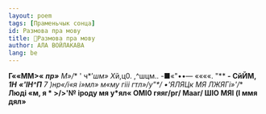 ```yaml
---
layout: poem
tags: [Праменьчык сонца]
id: Размова пра мову
title: 🚧Размова пра мову
author: АЛА ВОЙЛАКАВА
lang: be
---
```



**Г««ММ>«** **_пр»_** **М*»/**
' ч*’*шм» Х*й,ц0. ,^шцм.. -■«"••— ««««. "**
**- СйЙМ,** **_1Н_**  **_«'ІН^П_** **7 )нр«/і«я і»мл» м«му гііі гтл»/у*"*/ •'ЯЛЯЦк МЯ ЛЖЯГі»'/**
**Люді «м, я * >/>'№ іроду мя у*ял« ОМІ0 гяяг/рг/ Мааг/ ШІО МЯІ (I ммя дял»**
